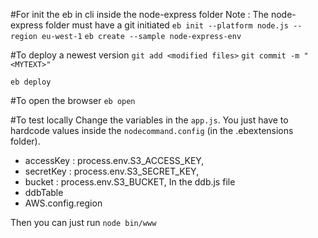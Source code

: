 #For init the eb in cli inside the node-express folder
Note : The node-express folder must have a git initiated
`eb init --platform node.js --region eu-west-1`
`eb create --sample node-express-env`

#To deploy a newest version
`git add <modified files>`
`git commit -m "<MYTEXT>"`

`eb deploy`

#To open the browser
`eb open`

#To test locally
Change the variables in the `app.js`. You just have to hardcode values inside the `nodecommand.config` (in the .ebextensions folder).
*  accessKey : process.env.S3_ACCESS_KEY,
*  secretKey : process.env.S3_SECRET_KEY,
*  bucket : process.env.S3_BUCKET,
In the ddb.js file
* ddbTable
* AWS.config.region

Then you can just run `node bin/www`
